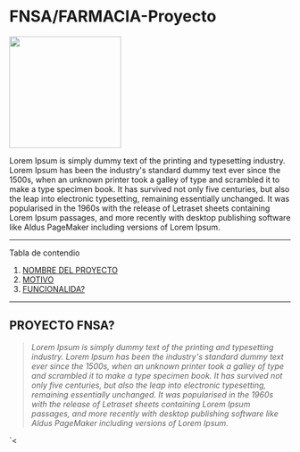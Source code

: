 # FNSA/FARMACIA-Proyecto
<img src="http://medintegra.es/wp-content/uploads/2018/11/farmacia-logo-1.jpg" height="200" width="200">

Lorem Ipsum is simply dummy text of the printing and typesetting industry. Lorem Ipsum has been the industry's standard dummy text ever since the 1500s, when an unknown printer took a galley of type and scrambled it to make a type specimen book. It has survived not only five centuries, but also the leap into electronic typesetting, remaining essentially unchanged. It was popularised in the 1960s with the release of Letraset sheets containing Lorem Ipsum passages, and more recently with desktop publishing software like Aldus PageMaker including versions of Lorem Ipsum.

*******
Tabla de contendio
 1. [NOMBRE DEL PROYECTO](#)
 2. [MOTIVO](#)
 3. [FUNCIONALIDA?](#)

*******

<div id='PROYECTOS'/>  

## PROYECTO FNSA? 

  >*Lorem Ipsum is simply dummy text of the printing and typesetting industry. Lorem Ipsum has been the industry's standard dummy text ever since the 1500s, when an unknown printer took a galley of type and scrambled it to make a type specimen book. It has survived not only five centuries, but also the leap into electronic typesetting, remaining essentially unchanged. It was popularised in the 1960s with the release of Letraset sheets containing Lorem Ipsum passages, and more recently with desktop publishing software like Aldus PageMaker including versions of Lorem Ipsum.*   


<div id='FNSA'/>  
	`<<INSERT LINE`

